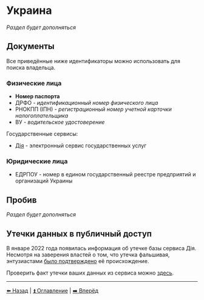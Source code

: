 # Украина

*Раздел будет дополняться*

## Документы

Все приведённые ниже идентификаторы можно использовать для поиска владельца.

### Физические лица
- **Номер паспорта**
- ДРФО - *идентификационный номер физического лица*
- РНОКПП (ІПН) - *регистрационный номер учетной карточки налогоплательщика*
- ВУ - *водительское удостоверение*

Государственные сервисы:
- [Дія](https://diia.gov.ua/) - электронный сервис государственных услуг

### Юридические лица
- ЕДРПОУ - номер в едином государственный реестре предприятий и организаций Украины

## Пробив

*Раздел будет дополняться*

## Утечки данных в публичный доступ

В январе 2022 года появилась информация об утечке базы сервиса Дія. Несмотря на
заверения властей о том, что утечка фальшивая, энтузиастами
[было подтверждено](https://t.me/full_of_hatred/518) её происхождение.

Проверить факт утечки ваших данных из сервиса можно [здесь](https://haveiindb.xyz/check.html).

---

[⬅️ Назад](./russia.md) | [⏫ Оглавление](../README.md) | [➡️ Вперёд](./kazakhstan.md)
